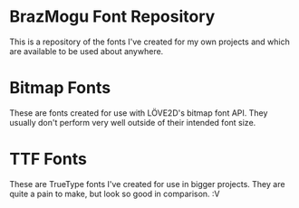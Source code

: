 # BrazMogu Font Repository

This is a repository of the fonts I've created for my own projects and which are available to be used about anywhere.

# Bitmap Fonts

These are fonts created for use with LÖVE2D's bitmap font API. They usually don't perform very well outside of their intended font size.

# TTF Fonts

These are TrueType fonts I've created for use in bigger projects. They are quite a pain to make, but look so good in comparison. :V
